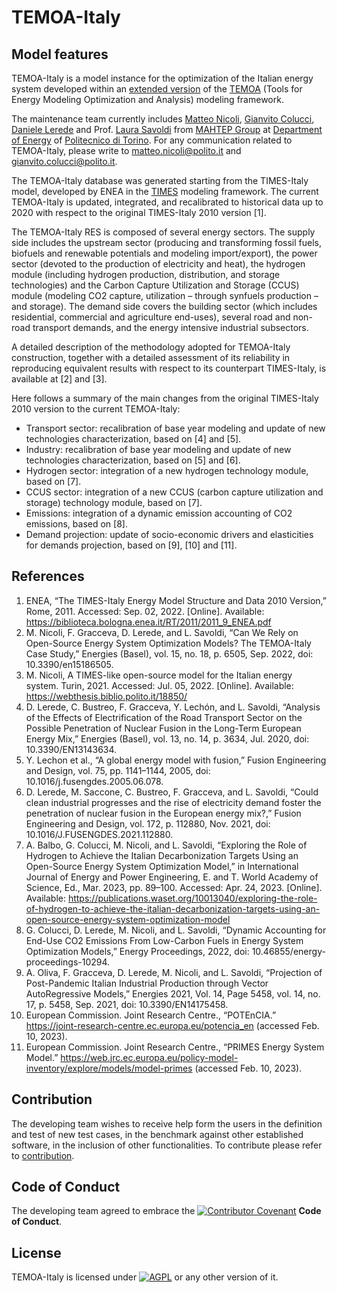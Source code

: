 # TEMOA-Italy
## Model features

TEMOA-Italy is a model instance for the optimization of the Italian energy system developed within an [extended version](https://github.com/MAHTEP/TEMOA) of the [TEMOA](https://temoacloud.com/) (Tools for Energy Modeling Optimization and Analysis) modeling framework.

The maintenance team currently includes [Matteo Nicoli](http://www.mahtep.polito.it/people/phd_students/nicoli_matteo), [Gianvito Colucci](http://www.mahtep.polito.it/people/phd_students/colucci_gianvito), [Daniele Lerede](http://www.mahtep.polito.it/people/phd_students/lerede_daniele) and Prof. [Laura Savoldi](http://www.mahtep.polito.it/people/head/savoldi_laura) from [MAHTEP Group](http://www.mahtep.polito.it) at [Department of Energy](https://www.denerg.polito.it/en/) of [Politecnico di Torino](https://www.polito.it/en).
For any communication related to TEMOA-Italy, please write to [matteo.nicoli@polito.it](mailto:matteo.nicoli@polito.it) and [gianvito.colucci@polito.it](mailto:gianvito.colucci@polito.it).

The TEMOA-Italy database was generated starting from the TIMES-Italy model, developed by ENEA in the [TIMES](https://iea-etsap.org/index.php/etsap-tools/model-generators/times) modeling framework. The current TEMOA-Italy is updated, integrated, and recalibrated to historical data up to 2020 with respect to the original TIMES-Italy 2010 version [1].

The TEMOA-Italy RES is composed of several energy sectors.
The supply side includes the upstream sector (producing and transforming fossil fuels, biofuels and renewable potentials and modeling import/export), the power sector (devoted to the production of electricity and heat), the hydrogen module (including hydrogen production, distribution, and storage technologies) and the Carbon Capture Utilization and Storage (CCUS) module (modeling CO2 capture, utilization – through synfuels production – and storage).
The demand side covers the building sector (which includes residential, commercial and agriculture end-uses), several road and non-road transport demands, and the energy intensive industrial subsectors.

A detailed description of the methodology adopted for TEMOA-Italy construction, together with a detailed assessment of its reliability in reproducing equivalent results with respect to its counterpart TIMES-Italy, is available at [2] and [3].

Here follows a summary of the main changes from the original TIMES-Italy 2010 version to the current TEMOA-Italy:
- Transport sector: recalibration of base year modeling and update of new technologies characterization, based on [4] and [5].
- Industry: recalibration of base year modeling and update of new technologies characterization, based on [5] and [6].
- Hydrogen sector: integration of a new hydrogen technology module, based on [7].
- CCUS sector: integration of a new CCUS (carbon capture utilization and storage) technology module, based on [7].
- Emissions: integration of a dynamic emission accounting of CO2 emissions, based on [8].
- Demand projection: update of socio-economic drivers and elasticities for demands projection, based on [9], [10] and [11].

## References

1. ENEA, “The TIMES-Italy Energy Model Structure and Data 2010 Version,” Rome, 2011. Accessed: Sep. 02, 2022. [Online]. Available: https://biblioteca.bologna.enea.it/RT/2011/2011_9_ENEA.pdf
2. M. Nicoli, F. Gracceva, D. Lerede, and L. Savoldi, “Can We Rely on Open-Source Energy System Optimization Models? The TEMOA-Italy Case Study,” Energies (Basel), vol. 15, no. 18, p. 6505, Sep. 2022, doi: 10.3390/en15186505.
3. M. Nicoli, A TIMES-like open-source model for the Italian energy system. Turin, 2021. Accessed: Jul. 05, 2022. [Online]. Available: https://webthesis.biblio.polito.it/18850/
4. D. Lerede, C. Bustreo, F. Gracceva, Y. Lechón, and L. Savoldi, “Analysis of the Effects of Electrification of the Road Transport Sector on the Possible Penetration of Nuclear Fusion in the Long-Term European Energy Mix,” Energies (Basel), vol. 13, no. 14, p. 3634, Jul. 2020, doi: 10.3390/EN13143634.
5. Y. Lechon et al., “A global energy model with fusion,” Fusion Engineering and Design, vol. 75, pp. 1141–1144, 2005, doi: 10.1016/j.fusengdes.2005.06.078.
6. D. Lerede, M. Saccone, C. Bustreo, F. Gracceva, and L. Savoldi, “Could clean industrial progresses and the rise of electricity demand foster the penetration of nuclear fusion in the European energy mix?,” Fusion Engineering and Design, vol. 172, p. 112880, Nov. 2021, doi: 10.1016/J.FUSENGDES.2021.112880.
7. A. Balbo, G. Colucci, M. Nicoli, and L. Savoldi, “Exploring the Role of Hydrogen to Achieve the Italian Decarbonization Targets Using an Open-Source Energy System Optimization Model,” in International Journal of Energy and Power Engineering, E. and T. World Academy of Science, Ed., Mar. 2023, pp. 89–100. Accessed: Apr. 24, 2023. [Online]. Available: https://publications.waset.org/10013040/exploring-the-role-of-hydrogen-to-achieve-the-italian-decarbonization-targets-using-an-open-source-energy-system-optimization-model
8. G. Colucci, D. Lerede, M. Nicoli, and L. Savoldi, “Dynamic Accounting for End-Use CO2 Emissions From Low-Carbon Fuels in Energy System Optimization Models,” Energy Proceedings, 2022, doi: 10.46855/energy-proceedings-10294.
9. A. Oliva, F. Gracceva, D. Lerede, M. Nicoli, and L. Savoldi, “Projection of Post-Pandemic Italian Industrial Production through Vector AutoRegressive Models,” Energies 2021, Vol. 14, Page 5458, vol. 14, no. 17, p. 5458, Sep. 2021, doi: 10.3390/EN14175458.
10. European Commission. Joint Research Centre., “POTEnCIA.” https://joint-research-centre.ec.europa.eu/potencia_en (accessed Feb. 10, 2023).
11. European Commission. Joint Research Centre., “PRIMES Energy System Model.” https://web.jrc.ec.europa.eu/policy-model-inventory/explore/models/model-primes (accessed Feb. 10, 2023).

## Contribution

The developing team wishes to receive help form the users in the definition and test of new test cases, in the benchmark against other established software, in the inclusion of other functionalities.
To contribute please refer to [contribution](CONTRIBUTION.md).

## Code of Conduct

The developing team agreed to embrace the [![Contributor Covenant](https://img.shields.io/badge/Contributor%20Covenant-2.1-4baaaa.svg)](CODE_OF_CONDUCT.md) **Code of Conduct**.
 
## License
TEMOA-Italy is licensed under [![AGPL](https://www.gnu.org/graphics/agplv3-with-text-100x42.png)](LICENSE) or any other version of it.
